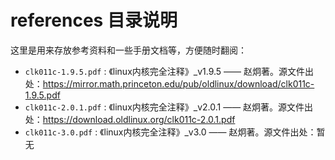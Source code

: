 # references 目录说明

这里是用来存放参考资料和一些手册文档等，方便随时翻阅：

- `clk011c-1.9.5.pdf` : 《linux内核完全注释》_v1.9.5 —— 赵炯著。源文件出处：https://mirror.math.princeton.edu/pub/oldlinux/download/clk011c-1.9.5.pdf
- `clk011c-2.0.1.pdf` : 《linux内核完全注释》_v2.0.1 —— 赵炯著。源文件出处：https://download.oldlinux.org/clk011c-2.0.1.pdf
- `clk011c-3.0.pdf` : 《linux内核完全注释》_v3.0 —— 赵炯著。源文件出处：暂无

